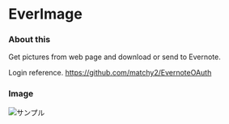 ﻿EverImage
=========
### About this

Get pictures from web page and download or send to Evernote.
   
Login reference.
https://github.com/matchy2/EvernoteOAuth

### Image

![サンプル](https://raw.githubusercontent.com/wiki/the-takeo/EverImage/images/Sample01.JPG)
